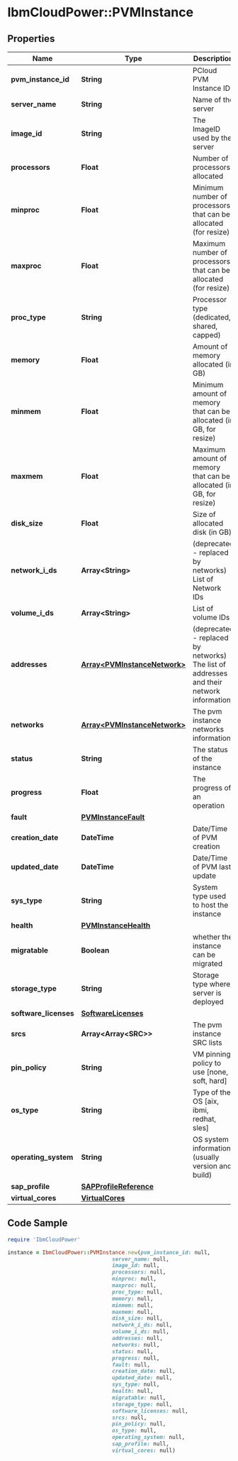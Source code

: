# IbmCloudPower::PVMInstance

## Properties

Name | Type | Description | Notes
------------ | ------------- | ------------- | -------------
**pvm_instance_id** | **String** | PCloud PVM Instance ID | 
**server_name** | **String** | Name of the server | 
**image_id** | **String** | The ImageID used by the server | 
**processors** | **Float** | Number of processors allocated | 
**minproc** | **Float** | Minimum number of processors that can be allocated (for resize) | [optional] 
**maxproc** | **Float** | Maximum number of processors that can be allocated (for resize) | [optional] 
**proc_type** | **String** | Processor type (dedicated, shared, capped) | [default to &#39;dedicated&#39;]
**memory** | **Float** | Amount of memory allocated (in GB) | 
**minmem** | **Float** | Minimum amount of memory that can be allocated (in GB, for resize) | [optional] 
**maxmem** | **Float** | Maximum amount of memory that can be allocated (in GB, for resize) | [optional] 
**disk_size** | **Float** | Size of allocated disk (in GB) | 
**network_i_ds** | **Array&lt;String&gt;** | (deprecated - replaced by networks) List of Network IDs | 
**volume_i_ds** | **Array&lt;String&gt;** | List of volume IDs | 
**addresses** | [**Array&lt;PVMInstanceNetwork&gt;**](PVMInstanceNetwork.md) | (deprecated - replaced by networks) The list of addresses and their network information | [optional] 
**networks** | [**Array&lt;PVMInstanceNetwork&gt;**](PVMInstanceNetwork.md) | The pvm instance networks information | [optional] 
**status** | **String** | The status of the instance | 
**progress** | **Float** | The progress of an operation | [optional] 
**fault** | [**PVMInstanceFault**](PVMInstanceFault.md) |  | [optional] 
**creation_date** | **DateTime** | Date/Time of PVM creation | [optional] 
**updated_date** | **DateTime** | Date/Time of PVM last update | [optional] 
**sys_type** | **String** | System type used to host the instance | [optional] 
**health** | [**PVMInstanceHealth**](PVMInstanceHealth.md) |  | [optional] 
**migratable** | **Boolean** | whether the instance can be migrated | [optional] [default to true]
**storage_type** | **String** | Storage type where server is deployed | 
**software_licenses** | [**SoftwareLicenses**](SoftwareLicenses.md) |  | [optional] 
**srcs** | **Array&lt;Array&lt;SRC&gt;&gt;** | The pvm instance SRC lists | [optional] 
**pin_policy** | **String** | VM pinning policy to use [none, soft, hard] | [optional] 
**os_type** | **String** | Type of the OS [aix, ibmi, redhat, sles] | 
**operating_system** | **String** | OS system information (usually version and build) | [optional] 
**sap_profile** | [**SAPProfileReference**](SAPProfileReference.md) |  | [optional] 
**virtual_cores** | [**VirtualCores**](VirtualCores.md) |  | [optional] 

## Code Sample

```ruby
require 'IbmCloudPower'

instance = IbmCloudPower::PVMInstance.new(pvm_instance_id: null,
                                 server_name: null,
                                 image_id: null,
                                 processors: null,
                                 minproc: null,
                                 maxproc: null,
                                 proc_type: null,
                                 memory: null,
                                 minmem: null,
                                 maxmem: null,
                                 disk_size: null,
                                 network_i_ds: null,
                                 volume_i_ds: null,
                                 addresses: null,
                                 networks: null,
                                 status: null,
                                 progress: null,
                                 fault: null,
                                 creation_date: null,
                                 updated_date: null,
                                 sys_type: null,
                                 health: null,
                                 migratable: null,
                                 storage_type: null,
                                 software_licenses: null,
                                 srcs: null,
                                 pin_policy: null,
                                 os_type: null,
                                 operating_system: null,
                                 sap_profile: null,
                                 virtual_cores: null)
```



